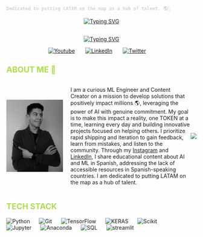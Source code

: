 <!-- Intro Section -->
<span style="color: #D3D3D3;">**`Dedicated to putting LATAM on the map as a hub of talent. 🌎🫡`**</span>

<p align="center">
  <!-- Name Section -->
  <a href="https://git.io/typing-svg"><img src="https://readme-typing-svg.demolab.com?font=Impact&duration=5001&pause=900&color=abde50&center=true&vCenter=true&repeat=false&width=300&lines=Tomas+Baron+Galvis" alt="Typing SVG" /></a>
</p>

<p align="center" style="margin-top: 30px;">
  <!-- Facts Section -->
  <a href="https://git.io/typing-svg"><img src="https://readme-typing-svg.demolab.com?font=Impact&duration=5001&pause=900&color=abde50&center=true&vCenter=true&width=300&lines=Data+Scientist+and+ML+Engineer+;Always+Striving+to+improve+daily+;Content+Creator+for+LATAM" alt="Typing SVG" /></a>
</p>

<!-- Social icons section -->
<p align="center">
  <a href="https://www.youtube.com/c/DevProTips"><img width="32px" alt="Youtube" title="Youtube" src="https://i.imgur.com/qiXu7b2.png"/></a>
  &#8287;&#8287;&#8287;&#8287;&#8287;
  <a href="https://www.linkedin.com/in/tomasbaron/" ><img width="32px" alt="LinkedIn" title="LinkedIn" src="https://cdn.jsdelivr.net/gh/devicons/devicon@latest/icons/linkedin/linkedin-original.svg"/></a>
  &#8287;&#8287;&#8287;&#8287;&#8287;
  <a href="https://x.com/tomas87937890" ><img width="32px" alt="Twitter" title="Twitter" src="https://i.imgur.com/AixJgnm.png"/></a>
  &#8287;&#8287;&#8287;&#8287;&#8287;
</p>

<!-- About me section -->
<h2 style="color: #abde50;">ABOUT ME 👀</h2>

<div style="display: flex; align-items: center;">
  <img src="my_photo.png" alt="Myself" style="width: 150px; height: auto; margin-right: 20px;" />
  <p>
    I am a curious ML Engineer and Content Creator on a mission to develop solutions that positively impact millions 🌎, leveraging the power of AI with genuine commitment. My goal is to make this impact a reality, one TOKEN at a time, learning every day and building innovative projects focused on helping others. I prioritize rapid shipping and iteration to gain feedback, learn from mistakes, and listen to the community. Through my <a href="https://www.instagram.com/t0mas_baron/">Instagram</a> and <a href="https://www.linkedin.com/in/tomasbaron/">LinkedIn</a>, I share educational content about AI and ML in Spanish, addressing the lack of accessible resources in Spanish-speaking countries. I am dedicated to putting LATAM on the map as a hub of talent.
  </p><img src="https://cdn.jsdelivr.net/gh/devicons/devicon@latest/icons/git/git-original.svg" />
</div>

<h2 style="color: #abde50;">TECH STACK</h2>
<!-- Tech Stack Section --> 
</div>
  <img alt="Python" width="50px" style="padding-right:20px;" src="https://cdn.jsdelivr.net/gh/devicons/devicon@latest/icons/python/python-original.svg" />
  <img alt="Git" width="50px" style="padding-right:20px;" src="https://cdn.jsdelivr.net/gh/devicons/devicon@latest/icons/git/git-original.svg" />
  <img alt="TensorFlow" width="50px" style="padding-right:20px;" src="https://cdn.jsdelivr.net/gh/devicons/devicon@latest/icons/tensorflow/tensorflow-original.svg" /> 
  <img alt="KERAS" width="50px" style="padding-right:20px;" src="https://cdn.jsdelivr.net/gh/devicons/devicon@latest/icons/keras/keras-original.svg" /> 
  <img alt="Scikit" width="50px" style="padding-right:20px;" src="https://cdn.jsdelivr.net/gh/devicons/devicon@latest/icons/scikitlearn/scikitlearn-original.svg" />
  <img alt="Jupyter" width="50px" style="padding-right:20px;" src="https://cdn.jsdelivr.net/gh/devicons/devicon@latest/icons/jupyter/jupyter-original-wordmark.svg" /> 
  <img alt="Anaconda" width="50px" style="padding-right:20px;" src="https://cdn.jsdelivr.net/gh/devicons/devicon@latest/icons/anaconda/anaconda-original.svg" /> 
  <img alt="SQL" width="50px" style="padding-right:20px;" src="https://cdn.jsdelivr.net/gh/devicons/devicon@latest/icons/azuresqldatabase/azuresqldatabase-original.svg" />  
  <img alt="streamlit" width="50px" style="padding-right:20px;" src="https://cdn.jsdelivr.net/gh/devicons/devicon@latest/icons/streamlit/streamlit-original.svg" />
</div>
